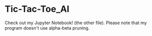 # Tic-Tac-Toe_AI
Check out my Jupyter Notebook! (the other file).
Please note that my program doesn't use alpha-beta pruning.
